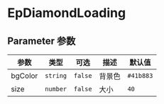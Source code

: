 # EpDiamondLoading
## Parameter 参数
| 参数 | 类型 | 可选 | 描述 | 默认值 |
| --- | --- | --- | --- | --- |
| bgColor | `string` | `false` | 背景色 | `#41b883`
| size | `number` | `false` | 大小 | `40`
